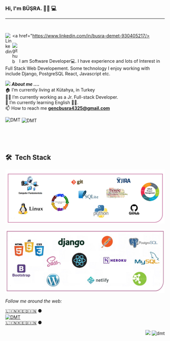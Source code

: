 ### Hi, I'm BÜŞRA. 👋🏻 💻


<hr>
<br>


<a href="https://www.linkedin.com/in/busra-demet-930405217/>
  <img align="left" alt="Linkedin" width="22px" src="https://cdn.jsdelivr.net/npm/simple-icons@v3/icons/linkedin.svg" />
</a>

<a href="https://github.com/DMTBusra">
  <img align="left" alt="github" width="22px" src="https://cdn.jsdelivr.net/npm/simple-icons@v3/icons/github.svg" />
</a>

  


<br>
<br>

 I am Software Developer💻. I have experience and lots of Interest in Full Stack Web Developement. Some technology I enjoy working  with include Django, PostgreSQL React, Javascript etc.
 
<img src="https://media.giphy.com/media/iY8CRBdQXODJSCERIr/giphy.gif" width="30px">&nbsp;***About me ....***<br>
🏠 I’m currently living at Kütahya, in Turkey <br>
👨‍💻 I’m currently working as a Jr. Full-stack Developer.<br>
🌱 I’m currently learning English 🤦‍♂.<br>
📫 How to reach me **gencbusra4325@gmail.com**

 <p><img align="left" src="https://github-readme-stats.vercel.app/api/top-langs?username=DMTBusra&show_icons=true&locale=en&layout=compact" alt="DMT" /></p>

<p>&nbsp;<img align="center" src="https://github-readme-stats.vercel.app/api?username=DMTBusra&show_icons=true&locale=en" alt="DMT" /></p>

</br>
</br>
<br />
 <h2>🛠 &nbsp;Tech Stack</h2>
<p><img src="https://github.com/D1183-Mustafa/D1183-Mustafa/blob/main/tools2.png"></p>
<p><img src="https://github.com/D1183-Mustafa/D1183-Mustafa/blob/main/tools.png"></p>

<i>Follow me around the web:</i><br>

<p align="left">
<a target="_blank" href="https://www.linkedin.com/in/busra-demet-930405217/">🇱​🇮​🇳​🇰​🇪​🇩​🇮​🇳​</a> ●
<br>
<a href="href="https://www.linkedin.com/in/busra-demet-930405217/" target="blank"><img align="center" src="https://raw.githubusercontent.com/rahuldkjain/github-profile-readme-generator/master/src/images/icons/Social/linked-in-alt.svg" alt="DMT" height="30" width="40" /></a>
<br>
  <a target="_blank" href="https://www.linkedin.com/in/busra-demet-930405217/">🇱​🇮​🇳​🇰​🇪​🇩​🇮​🇳​</a> ●
</p>

</div>

<p align="right"><img src="https://github.com/D1183-Mustafa/D1183-Mustafa/blob/main/kedi.gif" width="70px"> <img src="https://komarev.com/ghpvc/?username=DMTBusra"            alt="dmt" /> </p>
  
